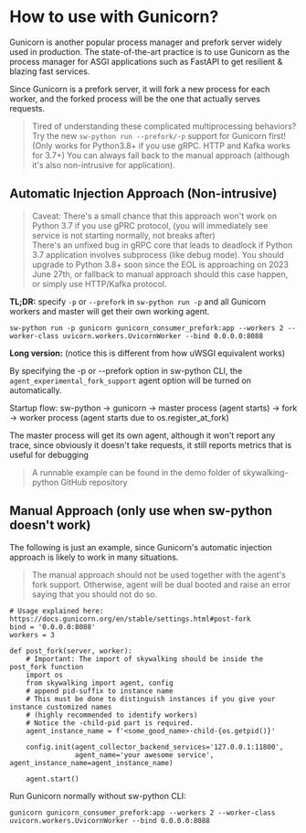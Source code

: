 # How to use with Gunicorn?

Gunicorn is another popular process manager and prefork server widely used in production. 
The state-of-the-art practice is to use Gunicorn as the process manager for ASGI applications such as FastAPI to get resilient & blazing fast services.

Since Gunicorn is a prefork server, it will fork a new process for each worker, and the forked process will be the one that actually
serves requests.

> Tired of understanding these complicated multiprocessing behaviors? 
> Try the new `sw-python run --prefork/-p` support for Gunicorn first! (Only works for Python3.8+ if you use gRPC. HTTP and Kafka works for 3.7+)
> You can always fall back to the manual approach (although it's also non-intrusive for application).

## Automatic Injection Approach (Non-intrusive)

> Caveat: There's a small chance that this approach won't work on Python 3.7 if you use gPRC protocol, 
> (you will immediately see service is not starting normally, not breaks after)  
> There's an unfixed bug in gRPC core that leads to deadlock if Python 3.7 application involves subprocess (like debug mode). 
> You should upgrade to Python 3.8+ soon since the EOL is approaching on 2023 June 27th, or fallback to manual approach should this case happen, or simply use HTTP/Kafka protocol.

**TL;DR:** specify `-p` or `--prefork` in `sw-python run -p` and all Gunicorn workers and master will get their own working agent.

```shell
sw-python run -p gunicorn gunicorn_consumer_prefork:app --workers 2 --worker-class uvicorn.workers.UvicornWorker --bind 0.0.0.0:8088
```


**Long version:** (notice this is different from how uWSGI equivalent works)

By specifying the -p or --prefork option in sw-python CLI, the `agent_experimental_fork_support` agent option will be turned on automatically. 

Startup flow:
sw-python -> gunicorn -> master process (agent starts) -> fork -> worker process (agent starts due to os.register_at_fork)

The master process will get its own agent, although it won't report any trace, since obviously it doesn't take requests, 
it still reports metrics that is useful for debugging

> A runnable example can be found in the demo folder of skywalking-python GitHub repository

## Manual Approach (only use when sw-python doesn't work)

The following is just an example, since Gunicorn's automatic injection approach is likely to work in many situations.

> The manual approach should not be used together with the agent's fork support. Otherwise, agent will be dual booted and 
> raise an error saying that you should not do so.

```Python-
# Usage explained here: https://docs.gunicorn.org/en/stable/settings.html#post-fork
bind = '0.0.0.0:8088'
workers = 3

def post_fork(server, worker):
    # Important: The import of skywalking should be inside the post_fork function
    import os
    from skywalking import agent, config
    # append pid-suffix to instance name
    # This must be done to distinguish instances if you give your instance customized names 
    # (highly recommended to identify workers)
    # Notice the -child-pid part is required.
    agent_instance_name = f'<some_good_name>-child-{os.getpid()}'

    config.init(agent_collector_backend_services='127.0.0.1:11800', 
                agent_name='your awesome service', agent_instance_name=agent_instance_name)

    agent.start()
```

Run Gunicorn normally without sw-python CLI:

```shell
gunicorn gunicorn_consumer_prefork:app --workers 2 --worker-class uvicorn.workers.UvicornWorker --bind 0.0.0.0:8088
```